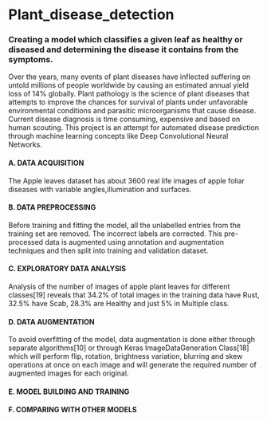 # Plant_disease_detection  
### Creating a model which classifies a given leaf as healthy or diseased and determining the disease it contains from the symptoms.
Over the years, many events of plant diseases have inflected suffering on untold millions of people worldwide by causing an estimated annual yield loss of 14% globally. Plant pathology is the science of plant diseases that attempts to improve the chances for survival of plants under unfavorable environmental conditions and parasitic microorganisms that cause disease. Current disease diagnosis is time consuming, expensive and based on human scouting.
This project is an attempt for automated disease prediction through machine learning concepts like Deep Convolutional Neural Networks.
#### A. DATA ACQUISITION
The Apple leaves dataset has about 3600 real life images of apple foliar diseases with variable angles,illumination and surfaces.
#### B. DATA PREPROCESSING
Before training and fitting the model, all the unlabelled entries from the training set are removed. The incorrect labels are corrected. This pre-processed data is augmented using annotation and augmentation techniques and then split into training and validation dataset.
#### C. EXPLORATORY DATA ANALYSIS
Analysis of the number of images of apple plant leaves for different classes[19] reveals that 34.2% of total images in the training data have Rust, 32.5% have Scab, 28.3% are Healthy and just 5% in Multiple class.
#### D. DATA AUGMENTATION
To avoid overfitting of the model, data augmentation is done either through separate algorithms[10] or through Keras ImageDataGeneration Class[18] which will perform flip, rotation, brightness variation, blurring and skew operations at once on each image and will generate the required number of augmented images for each original.
#### E. MODEL BUILDING AND TRAINING
#### F. COMPARING WITH OTHER MODELS
